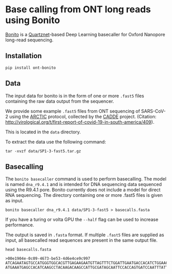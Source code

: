 # Base calling from ONT long reads using Bonito


[Bonito](https://github.com/nanoporetech/bonito) is a [Quartznet](https://arxiv.org/abs/1910.10261)-based Deep Learning basecaller for Oxford Nanopore long-read sequencing.

## Installation

```
pip install ont-bonito
```

## Data

The input data for bonito is in the form of one or more `.fast5` files containing the raw data output from the sequencer. 

We provide some example `.fast5` files from ONT sequencing of SARS-CoV-2 using the [ARCTIC](https://artic.network/ncov-2019) protocol, collected by the [CADDE](https://www.caddecentre.org/covid19/) project. (Citation: http://virological.org/t/first-report-of-covid-19-in-south-america/409). 

This is located in the `data` directory.

To extract the data use the following command:

```
tar -xvzf data/SP1-3-fast5.tar.gz
```

## Basecalling

The `bonito basecaller` command is used to perform basecalling. The model is named `dna_r9.4.1` and is intended for DNA sequencing data sequenced using the R9.4.1 pore. Bonito currently does not include a model for direct RNA sequencing. The directory containing one or more .fast5 files is given as input.

```
bonito basecaller dna_r9.4.1 data/SP1-3-fast5 > basecalls.fasta
```
If you have a turing or volta GPU the `--half` flag can be used to increase performance.

The output is saved in `.fasta` format. If multiple `.fast5` files are supplied as input, all basecalled read sequences are present in the same output file.

```
head basecalls.fasta

>00e1904e-0c09-4673-be53-4d6e4ce9c997
ATCAGAATAGTGCCATGGGTGGCACGTTGAGAAGAATGTTAGTTTCTGGATTGAATGACCACATCTGGAACGCGTACGCGCAAACAGTCTGAAAGAAGCA
ATGAAATGAGCCACATCAAGCCTACAAGACAAGCCATTGCGATAGCAATTCCACCAGTGATCCAATTTATTCTGCAAACAGCAACCAAGCACAAAACAAG

```

